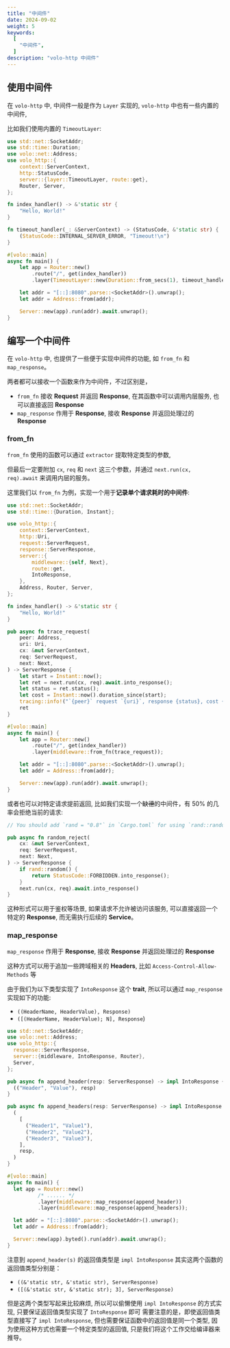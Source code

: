 ```yaml
---
title: "中间件"
date: 2024-09-02
weight: 5
keywords:
  [
    "中间件",
  ]
description: "volo-http 中间件"
---
```


## 使用中间件

在 `volo-http` 中, 中间件一般是作为 `Layer` 实现的, `volo-http` 中也有一些内置的中间件,

比如我们使用内置的 `TimeoutLayer`: 

```rust
use std::net::SocketAddr;
use std::time::Duration;
use volo::net::Address;
use volo_http::{
    context::ServerContext,
    http::StatusCode,
    server::{layer::TimeoutLayer, route::get},
    Router, Server,
};

fn index_handler() -> &'static str {
    "Hello, World!"
}

fn timeout_handler(_: &ServerContext) -> (StatusCode, &'static str) {
    (StatusCode::INTERNAL_SERVER_ERROR, "Timeout!\n")
}

#[volo::main]
async fn main() {
    let app = Router::new()
        .route("/", get(index_handler))
        .layer(TimeoutLayer::new(Duration::from_secs(1), timeout_handler));

    let addr = "[::]:8080".parse::<SocketAddr>().unwrap();
    let addr = Address::from(addr);

    Server::new(app).run(addr).await.unwrap();
}
```

## 编写一个中间件

在 `volo-http` 中, 也提供了一些便于实现中间件的功能, 如 `from_fn` 和 `map_response`。

两者都可以接收一个函数来作为中间件，不过区别是，
- `from_fn` 接收 **Request** 并返回 **Response**, 在其函数中可以调用内层服务, 也可以直接返回 **Response**
- `map_response` 作用于 **Response**, 接收 **Response** 并返回处理过的 **Response**

### from_fn

`from_fn` 使用的函数可以通过 `extractor` 提取特定类型的参数,

但最后一定要附加 `cx`, `req` 和 `next` 这三个参数，并通过 `next.run(cx, req).await` 来调用内层的服务。

这里我们以 `from_fn` 为例，实现一个用于**记录单个请求耗时的中间件**:

```rust
use std::net::SocketAddr;
use std::time::{Duration, Instant};

use volo_http::{
    context::ServerContext,
    http::Uri,
    request::ServerRequest,
    response::ServerResponse,
    server::{
        middleware::{self, Next},
        route::get,
        IntoResponse,
    },
    Address, Router, Server,
};

fn index_handler() -> &'static str {
    "Hello, World!"
}

pub async fn trace_request(
    peer: Address,
    uri: Uri,
    cx: &mut ServerContext,
    req: ServerRequest,
    next: Next,
) -> ServerResponse {
    let start = Instant::now();
    let ret = next.run(cx, req).await.into_response();
    let status = ret.status();
    let cost = Instant::now().duration_since(start);
    tracing::info!("`{peer}` request `{uri}`, response {status}, cost {cost:?}");
    ret
}

#[volo::main]
async fn main() {
    let app = Router::new()
        .route("/", get(index_handler))
        .layer(middleware::from_fn(trace_request));

    let addr = "[::]:8080".parse::<SocketAddr>().unwrap();
    let addr = Address::from(addr);

    Server::new(app).run(addr).await.unwrap();
}

```

或者也可以对特定请求提前返回, 比如我们实现一个~~缺德~~的中间件，有 50% 的几率会拒绝当前的请求:

```rust
// You should add `rand = "0.8"` in `Cargo.toml` for using `rand::random`

pub async fn random_reject(
    cx: &mut ServerContext,
    req: ServerRequest,
    next: Next,
) -> ServerResponse {
    if rand::random() {
        return StatusCode::FORBIDDEN.into_response();
    }
    next.run(cx, req).await.into_response()
}
```

这种形式可以用于鉴权等场景, 如果请求不允许被访问该服务, 可以直接返回一个特定的 **Response**, 而无需执行后续的 **Service**。

### map_response

`map_response` 作用于 **Response**, 接收 **Response** 并返回处理过的 **Response**

这种方式可以用于追加一些跨域相关的 **Headers**, 比如 `Access-Control-Allow-Methods` 等

由于我们为以下类型实现了 `IntoResponse` 这个 **trait**, 所以可以通过 `map_response` 实现如下的功能:
- `((HeaderName, HeaderValue), Response)`
- `([(HeaderName, HeaderValue); N], Response`)

```rust
use std::net::SocketAddr;
use volo::net::Address;
use volo_http::{
  response::ServerResponse,
  server::{middleware, IntoResponse, Router},
  Server,
};

pub async fn append_header(resp: ServerResponse) -> impl IntoResponse {
  (("Header", "Value"), resp)
}

pub async fn append_headers(resp: ServerResponse) -> impl IntoResponse {
  (
    [
      ("Header1", "Value1"),
      ("Header2", "Value2"),
      ("Header3", "Value3"),
    ],
    resp,
  )
}

#[volo::main]
async fn main() {
  let app = Router::new()
          /* ...... */
          .layer(middleware::map_response(append_header))
          .layer(middleware::map_response(append_headers));

  let addr = "[::]:8080".parse::<SocketAddr>().unwrap();
  let addr = Address::from(addr);

  Server::new(app).byted().run(addr).await.unwrap();
}
```

注意到 `append_header(s)` 的返回值类型是 `impl IntoResponse`
其实这两个函数的返回值类型分别是：
- `((&'static str, &'static str), ServerResponse)`
- `([(&'static str, &'static str); 3], ServerResponse)`

但是这两个类型写起来比较麻烦, 所以可以偷懒使用 `impl IntoResponse` 的方式实现, 只要保证返回值类型实现了 `IntoResponse` 即可
需要注意的是，即使返回值类型直接写了 `impl IntoResponse`, 但也需要保证函数中的返回值是同一个类型, 
因为使用这种方式也需要一个特定类型的返回值, 只是我们将这个工作交给编译器来推导。
